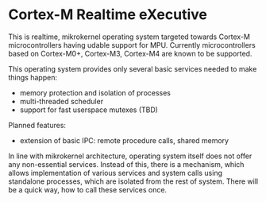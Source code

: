 Cortex-M Realtime eXecutive
===========================

This is realtime, mikrokernel operating system targeted towards Cortex-M
microcontrollers having udable support for MPU. Currently microcontrollers based
on Cortex-M0+, Cortex-M3, Cortex-M4 are known to be supported.

This operating system provides only several basic services needed to make things
happen:

* memory protection and isolation of processes
* multi-threaded scheduler
* support for fast userspace mutexes (TBD)

Planned features:

* extension of basic IPC: remote procedure calls, shared memory

In line with mikrokernel architecture, operating system itself does not offer
any non-essential services. Instead of this, there is a mechanism, which allows
implementation of various services and system calls using standalone processes,
which are isolated from the rest of system. There will be a quick way, how to
call these services once.
